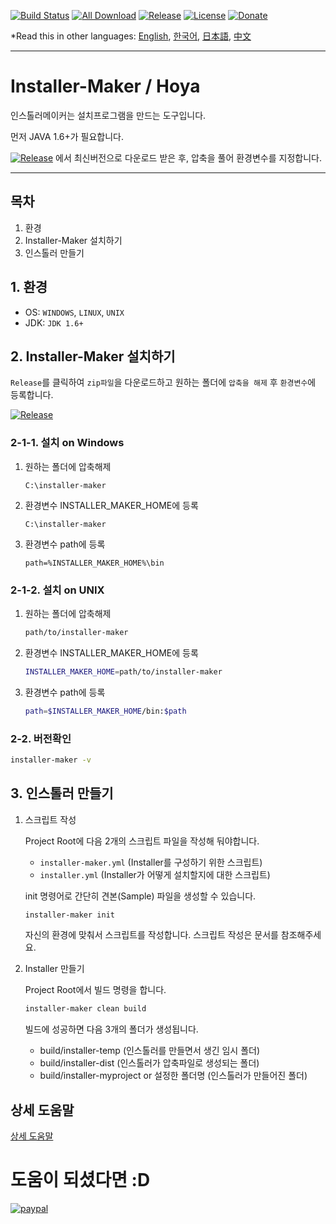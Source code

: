[![Build Status](https://travis-ci.org/avaj-java/installer-maker.svg?branch=master)](https://travis-ci.org/avaj-java/installer-maker)
[![All Download](https://img.shields.io/github/downloads/avaj-java/installer-maker/total.svg)](https://github.com/avaj-java/installer-maker/releases)
[![Release](https://img.shields.io/github/release/avaj-java/installer-maker.svg)](https://github.com/avaj-java/installer-maker/releases)
[![License](https://img.shields.io/github/license/avaj-java/installer-maker.svg)](https://github.com/avaj-java/installer-maker/releases)
[![Donate](https://img.shields.io/badge/Donate-PayPal-green.svg)](https://www.paypal.com/cgi-bin/webscr?cmd=_donations&business=MCUPCPFHFYZNN&lc=KR&item_name=jaemisseo&currency_code=USD&bn=PP%2dDonationsBF%3abtn_donateCC_LG%2egif%3aNonHosted)
                                                                             
*Read this in other languages: [English](../../README.md), [한국어](README.ko.md), [日本語](../jpn/README.ja.md), [中文](../chn/README.ch.md)

-----
# Installer-Maker / Hoya

인스톨러메이커는 설치프로그램을 만드는 도구입니다.

먼저 JAVA 1.6+가 필요합니다.  

[![Release](https://img.shields.io/github/release/avaj-java/installer-maker.svg)](https://github.com/avaj-java/installer-maker/releases)
에서 최신버전으로 다운로드 받은 후, 압축을 풀어 환경변수를 지정합니다.
 


-----
## 목차
1. 환경
2. Installer-Maker 설치하기
3. 인스톨러 만들기



## 1. 환경   
- OS: `WINDOWS`, `LINUX`, `UNIX`
- JDK: `JDK 1.6+`



## 2. Installer-Maker 설치하기

`Release`를 클릭하여 `zip파일`을 다운로드하고 원하는 폴더에 `압축을 해제` 후 `환경변수`에 등록합니다.

[![Release](https://img.shields.io/github/release/avaj-java/installer-maker.svg)](https://github.com/avaj-java/installer-maker/releases)

### 2-1-1. 설치 on Windows
                    
1. 원하는 폴더에 압축해제
    ```
    C:\installer-maker        
    ```                

2. 환경변수 INSTALLER_MAKER_HOME에 등록
    ```
    C:\installer-maker       
    ```

3. 환경변수 path에 등록
    ```
    path=%INSTALLER_MAKER_HOME%\bin       
    ```
    
### 2-1-2. 설치 on UNIX
    
1. 원하는 폴더에 압축해제
    ```bash
    path/to/installer-maker
    ```           
    
2. 환경변수 INSTALLER_MAKER_HOME에 등록
    ```bash
    INSTALLER_MAKER_HOME=path/to/installer-maker
    ```
    
3. 환경변수 path에 등록
    ```bash
    path=$INSTALLER_MAKER_HOME/bin:$path
    ```

### 2-2. 버전확인 

```bash
installer-maker -v
```



## 3. 인스톨러 만들기

1. 스크립트 작성

    Project Root에 다음 2개의 스크립트 파일을 작성해 둬야합니다.    
        
    - `installer-maker.yml` (Installer를 구성하기 위한 스크립트)
    - `installer.yml` (Installer가 어떻게 설치할지에 대한 스크립트)
    
    init 명령어로 간단히 견본(Sample) 파일을 생성할 수 있습니다. 
    
    ```bash
    installer-maker init
    ```
    
    자신의 환경에 맞춰서 스크립트를 작성합니다. 
    스크립트 작성은 문서를 참조해주세요.    
    
2. Installer 만들기

    Project Root에서 빌드 명령을 합니다.
    
    ```bash
    installer-maker clean build
    ```

    빌드에 성공하면 다음 3개의 폴더가 생성됩니다.

    - build/installer-temp (인스톨러를 만들면서 생긴 임시 폴더)
    - build/installer-dist (인스톨러가 압축파일로 생성되는 폴더)
    - build/installer-myproject or 설정한 폴더명 (인스톨러가 만들어진 폴더)
    
       


## 상세 도움말

[상세 도움말]()     
 
      


# 도움이 되셨다면 :D

[![paypal](https://www.paypal.com/en_US/i/btn/btn_donate_SM.gif)](https://www.paypal.com/cgi-bin/webscr?cmd=_donations&business=MCUPCPFHFYZNN&lc=KR&item_name=jaemisseo&currency_code=USD&bn=PP%2dDonationsBF%3abtn_donateCC_LG%2egif%3aNonHosted)